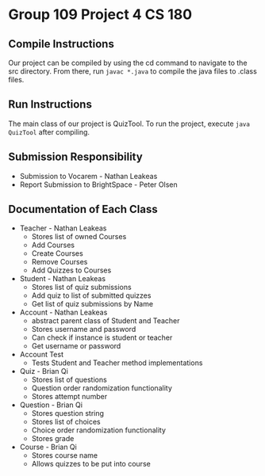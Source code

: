 # Group 109 Project 4 CS 180

## Compile Instructions
Our project can be compiled by using the cd command to navigate to the src directory.
From there, run `javac *.java` to compile the java files to .class files.

## Run Instructions
The main class of our project is QuizTool. To run the project, execute `java QuizTool`
after compiling.


## Submission Responsibility
* Submission to Vocarem - Nathan Leakeas
* Report Submission to BrightSpace - Peter Olsen


## Documentation of Each Class
* Teacher - Nathan Leakeas 
    * Stores list of owned Courses
    * Add Courses
    * Create Courses
    * Remove Courses
    * Add Quizzes to Courses
* Student - Nathan Leakeas
    * Stores list of quiz submissions
    * Add quiz to list of submitted quizzes
    * Get list of quiz submissions by Name
* Account - Nathan Leakeas
    * abstract parent class of Student and Teacher
    * Stores username and password
    * Can check if instance is student or teacher
    * Get username or password
* Account Test
    * Tests Student and Teacher method implementations
* Quiz - Brian Qi
   * Stores list of questions
   * Question order randomization functionality
   * Stores attempt number
* Question - Brian Qi
   * Stores question string
   * Stores list of choices
   * Choice order randomization functionality 
   * Stores grade
* Course - Brian Qi
   * Stores course name
   * Allows quizzes to be put into course  
